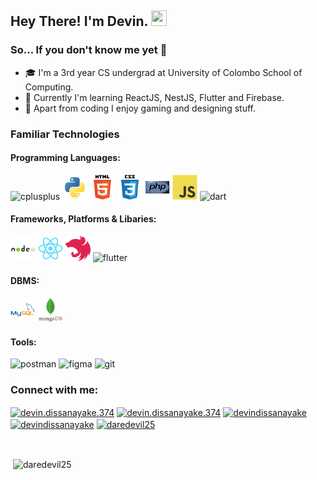 ## Hey There! I'm Devin. <img src="https://raw.githubusercontent.com/iampavangandhi/iampavangandhi/master/gifs/Hi.gif" height="25px" width="25px">

### So... If you don't know me yet 🙂
- 🎓 I'm a 3rd year CS undergrad at University of Colombo School of Computing.
- 🌱 Currently I'm learning ReactJS, NestJS, Flutter and Firebase.
- 🚀 Apart from coding I enjoy gaming and designing stuff.

<h3 align="left">Familiar Technologies</h3>
<h4 align="left">Programming Languages:</h4>
<p align="left">
    <!-- C++ -->
    <img src="https://brandslogos.com/wp-content/uploads/thumbs/c-logo-vector.svg" alt="cplusplus" width="40" height="40"/>
    <!-- Python -->
    <img src="https://raw.githubusercontent.com/devicons/devicon/master/icons/python/python-original.svg" alt="python" width="40" height="40"/>
    <!--HTML-->
    <img src="https://raw.githubusercontent.com/devicons/devicon/master/icons/html5/html5-original-wordmark.svg" alt="html5" width="40" height="40"/>
    <!--CSS-->
    <img src="https://raw.githubusercontent.com/devicons/devicon/master/icons/css3/css3-original-wordmark.svg" alt="css3" width="40" height="40"/>
    <!-- PHP -->
    <img src="https://raw.githubusercontent.com/devicons/devicon/master/icons/php/php-original.svg" alt="php" width="40" height="40"/>
    <!-- JavaScript -->
    <img src="https://raw.githubusercontent.com/devicons/devicon/master/icons/javascript/javascript-original.svg" alt="javascript" width="40" height="40"/>
    <!--Dart-->
    <img src="https://www.vectorlogo.zone/logos/dartlang/dartlang-icon.svg" alt="dart" width="40" height="40"/>
    <!--TypeScript -->
    <!--
    <img src="https://raw.githubusercontent.com/devicons/devicon/master/icons/typescript/typescript-original.svg" alt="typescript" width="40" height="40"/>
    -->
</p>

<h4 align="left">Frameworks, Platforms & Libaries:</h4>
<p align="left">
    <!--NodeJS-->
    <img src="https://raw.githubusercontent.com/devicons/devicon/master/icons/nodejs/nodejs-original-wordmark.svg" alt="react" width="40" height="40" />
    <!--ReactJS-->
    <img src="https://raw.githubusercontent.com/devicons/devicon/master/icons/react/react-original.svg" alt="react" width="40" height="40" />
    <!--NestJS-->
    <img src="https://raw.githubusercontent.com/devicons/devicon/master/icons/nestjs/nestjs-plain.svg" alt="nestjs" width="40" height="40"/>
    <!--Flutter-->
    <img src="https://www.vectorlogo.zone/logos/flutterio/flutterio-icon.svg" alt="flutter" width="40" height="40"/>
    <!--TailwindCSS-->
    <!--
    <img src="https://www.vectorlogo.zone/logos/tailwindcss/tailwindcss-icon.svg" alt="tailwind" width="40" height="40"/>
    -->
</p>

<h4 align="left">DBMS:</h4>
<p align="left">
    <!--MySQL-->
    <img src="https://raw.githubusercontent.com/devicons/devicon/master/icons/mysql/mysql-original-wordmark.svg" alt="mysql" width="40" height="40"/>
    <!--MongoDB-->
    <img src="https://raw.githubusercontent.com/devicons/devicon/master/icons/mongodb/mongodb-original-wordmark.svg" alt="mongodb" width="40" height="40"/>
</p>

<h4 align="left">Tools:</h4>
<p align="left">
    <!-- Postman -->
    <img src="https://www.vectorlogo.zone/logos/getpostman/getpostman-icon.svg" alt="postman" width="40" height="40"/>
    <!-- Figma -->
    <img src="https://www.vectorlogo.zone/logos/figma/figma-icon.svg" alt="figma" width="40" height="40" />
    <!-- Git -->
    <img src="https://www.vectorlogo.zone/logos/git-scm/git-scm-icon.svg" alt="git" width="40" height="40"/>
</p>


<h3 align="left">Connect with me:</h3>
<p align="left">
    <!-- Gmail -->
    <a href="mailto:devindsnk@gmail.com" target="_blank"><img align="center" src="https://upload.wikimedia.org/wikipedia/commons/7/7e/Gmail_icon_%282020%29.svg" alt="devin.dissanayake.374" height="30" width="40" /></a>
    <!-- facebook -->
    <a href="https://fb.com/devin.dissanayake.374" target="_blank"><img align="center" src="https://raw.githubusercontent.com/rahuldkjain/github-profile-readme-generator/master/src/images/icons/Social/facebook.svg" alt="devin.dissanayake.374" height="30" width="40" /></a>
    <!-- linkedin   -->
    <a href="https://linkedin.com/in/devindissanayake" target="_blank"><img align="center" src="https://raw.githubusercontent.com/rahuldkjain/github-profile-readme-generator/master/src/images/icons/Social/linked-in-alt.svg" alt="devindissanayake" height="30" width="40" /></a>
    <!-- behance -->
    <a href="https://www.behance.net/devindissanayake" target="_blank"><img align="center" src="https://cdn.cdnlogo.com/logos/b/29/behance.svg" alt="devindissanayake" height="30" width="40" /></a>
    <!-- hackerrank  -->
    <a href="https://www.hackerrank.com/daredevil25" target="blank"><img align="center" src="https://raw.githubusercontent.com/rahuldkjain/github-profile-readme-generator/master/src/images/icons/Social/hackerrank.svg" alt="daredevil25" height="30" width="40" /></a>
    <!-- dribble -->
    <!-- <a href="https://dribbble.com/devindissanayake" target="_blank"><img align="center" src="https://iconape.com/wp-content/files/qh/55191/svg/dribbble-icon-1.svg" alt="devindissanayake" height="30" width="40" /></a> -->
    <!-- codeforces  -->
    <!-- <a href="https://codeforces.com/profile/d.a.r.e.devil25" target="blank"><img align="center" src="https://raw.githubusercontent.com/rahuldkjain/github-profile-readme-generator/master/src/images/icons/Social/codeforces.svg" alt="d.a.r.e.devil25" height="30" width="25" /></a> -->
</p>

<br/>
<p>&nbsp;<img align="center" src="https://github-readme-stats.vercel.app/api?username=daredevil25&show_icons=true&locale=en" alt="daredevil25" /></p>

<!--
![Top Langs](https://github-readme-stats.vercel.app/api/top-langs/?username=daredevil25&layout=compact&theme=vision-friendly-dark)

**daredevil25/daredevil25** is a ✨ _special_ ✨ repository because its `README.md` (this file) appears on your GitHub profile.

Here are some ideas to get you started:

- 🔭 I’m currently working on ...
- 🌱 I’m currently learning ...
- 👯 I’m looking to collaborate on ...
- 🤔 I’m looking for help with ...
- 💬 Ask me about ...
- 📫 How to reach me: ...
- 😄 Pronouns: ...
- ⚡ Fun fact: ...
-->
